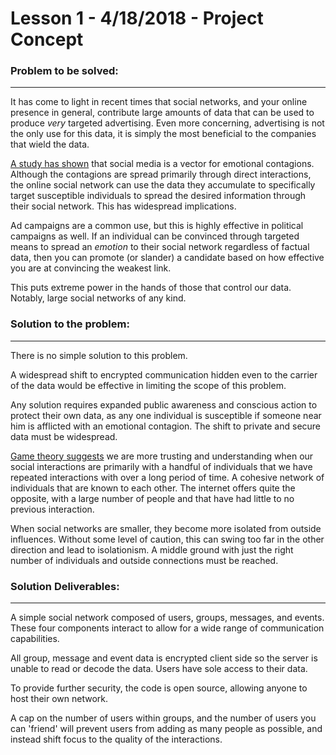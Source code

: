 # Lesson 1 - 4/18/2018 - Project Concept

### Problem to be solved:

---

It has come to light in recent times that social networks, and your online presence in general, contribute large amounts of data that can be used to produce *very* targeted advertising. Even more concerning, advertising is not the only use for this data, it is simply the most beneficial to the companies that wield the data. 

[A study has shown](http://www.pnas.org/content/111/24/8788.full) that social media is a vector for emotional contagions. Although the contagions are spread primarily through direct interactions, the online social network can use the data they accumulate to specifically target susceptible individuals to spread the desired information through their social network. This has widespread implications. 

Ad campaigns are a common use, but this is highly effective in political campaigns as well. If an individual can be convinced through targeted means to spread an *emotion* to their social network regardless of factual data, then you can promote (or slander) a candidate based on how effective you are at convincing the weakest link.

This puts extreme power in the hands of those that control our data. Notably, large social networks of any kind.



### Solution to the problem:

---

There is no simple solution to this problem.

A widespread shift to encrypted communication hidden even to the carrier of the data would be effective in limiting the scope of this problem. 

Any solution requires expanded public awareness and conscious action to protect their own data, as any one individual is susceptible if someone near him is afflicted with an emotional contagion. The shift to private and secure data must be widespread.

[Game theory suggests](http://ncase.me/trust/) we are more trusting and understanding when our social interactions are primarily with a handful of individuals that we have repeated interactions with over a long period of time. A cohesive network of individuals that are known to each other. The internet offers quite the opposite, with a large number of people and that have had little to no previous interaction.

When social networks are smaller, they become more isolated from outside influences. Without some level of caution, this can swing too far in the other direction and lead to isolationism. A middle ground with just the right number of individuals and outside connections must be reached.



### Solution Deliverables:

---

A simple social network composed of users, groups, messages, and events. These four components interact to allow for a wide range of communication capabilities.

All group, message and event data is encrypted client side so the server is unable to read or decode the data. Users have sole access to their data.

To provide further security, the code is open source, allowing anyone to host their own network. 

A cap on the number of users within groups, and the number of users you can 'friend' will prevent users from adding as many people as possible, and instead shift focus to the quality of the interactions.



